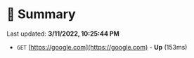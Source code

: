 # 📖 Summary
Last updated: **3/11/2022, 10:25:44 PM**

- `GET` [https://google.com](https://google.com) - **Up** (153ms)
